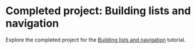 # Completed project: Building lists and navigation

Explore the completed project for the [Building lists and navigation](https://developer.apple.com/tutorials/swiftui/building-lists-and-navigation) tutorial.
